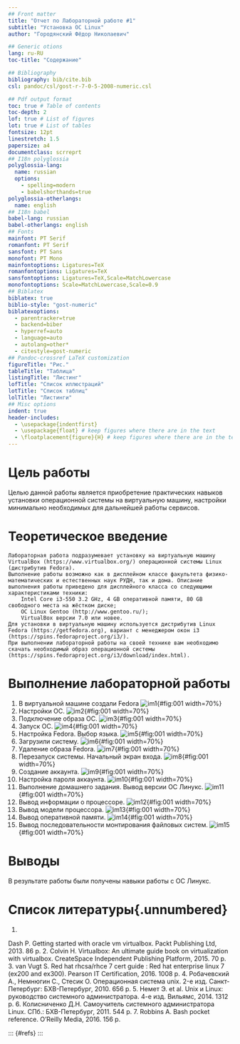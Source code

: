 ```yaml
---
## Front matter
title: "Отчет по Лабораторной работе #1"
subtitle: "Установка ОС Linux"
author: "Городянский Фёдор Николаевич"

## Generic otions
lang: ru-RU
toc-title: "Содержание"

## Bibliography
bibliography: bib/cite.bib
csl: pandoc/csl/gost-r-7-0-5-2008-numeric.csl

## Pdf output format
toc: true # Table of contents
toc-depth: 2
lof: true # List of figures
lot: true # List of tables
fontsize: 12pt
linestretch: 1.5
papersize: a4
documentclass: scrreprt
## I18n polyglossia
polyglossia-lang:
  name: russian
  options:
	- spelling=modern
	- babelshorthands=true
polyglossia-otherlangs:
  name: english
## I18n babel
babel-lang: russian
babel-otherlangs: english
## Fonts
mainfont: PT Serif
romanfont: PT Serif
sansfont: PT Sans
monofont: PT Mono
mainfontoptions: Ligatures=TeX
romanfontoptions: Ligatures=TeX
sansfontoptions: Ligatures=TeX,Scale=MatchLowercase
monofontoptions: Scale=MatchLowercase,Scale=0.9
## Biblatex
biblatex: true
biblio-style: "gost-numeric"
biblatexoptions:
  - parentracker=true
  - backend=biber
  - hyperref=auto
  - language=auto
  - autolang=other*
  - citestyle=gost-numeric
## Pandoc-crossref LaTeX customization
figureTitle: "Рис."
tableTitle: "Таблица"
listingTitle: "Листинг"
lofTitle: "Список иллюстраций"
lotTitle: "Список таблиц"
lolTitle: "Листинги"
## Misc options
indent: true
header-includes:
  - \usepackage{indentfirst}
  - \usepackage{float} # keep figures where there are in the text
  - \floatplacement{figure}{H} # keep figures where there are in the text
---
```


# Цель работы

Целью данной работы является приобретение практических навыков установки операционной системы на виртуальную машину, настройки минимально необходимых для дальнейшей работы сервисов.

# Теоретическое введение


    Лабораторная работа подразумевает установку на виртуальную машину VirtualBox (https://www.virtualbox.org/) операционной системы Linux (дистрибутив Fedora).
    Выполнение работы возможно как в дисплейном классе факультета физико-математических и естественных наук РУДН, так и дома. Описание выполнения работы приведено для дисплейного класса со следующими характеристиками техники:
        Intel Core i3-550 3.2 GHz, 4 GB оперативной памяти, 80 GB свободного места на жёстком диске;
        ОС Linux Gentoo (http://www.gentoo.ru/);
        VirtualBox версии 7.0 или новее.
    Для установки в виртуальную машину используется дистрибутив Linux Fedora (https://getfedora.org), вариант с менеджером окон i3 (https://spins.fedoraproject.org/i3/).
    При выполнении лабораторной работы на своей технике вам необходимо скачать необходимый образ операционной системы (https://spins.fedoraproject.org/i3/download/index.html).


# Выполнение лабораторной работы

1. В виртуальной машине создали Fedora
![im1](image/im1.png){#fig:001 width=70%}
2. Настройки ОС.
![im2](image/im2.png){#fig:001 width=70%}
3. Подключение образа ОС.
![im3](image/im3.png){#fig:001 width=70%}
4. Запуск ОС.
![im4](image/im4.png){#fig:001 width=70%}
5. Настройка Fedora. Выбор языка.
![im5](image/im5.png){#fig:001 width=70%}
6. Загрузили систему. 
![im6](image/im6.png){#fig:001 width=70%}
7. Удаление образа Fedora.
![im7](image/im7.png){#fig:001 width=70%}
8. Перезапуск системы. Начальный экран входа.
![im8](image/im8.png){#fig:001 width=70%}
9. Создание аккаунта.
![im9](image/im9.png){#fig:001 width=70%}
10. Настройка пароля аккаунта.
![im10](image/im10.png){#fig:001 width=70%}
11. Выполнение домашнего задания. Вывод версии ОС Линукс.
![im11](image/im11.png){#fig:001 width=70%}
12. Вывод информации о процессоре.
![im12](image/im12.png){#fig:001 width=70%}
13. Вывод модели процессора.
![im13](image/im13.png){#fig:001 width=70%}
14. Вывод оперативной памяти.
![im14](image/im14.png){#fig:001 width=70%}
15. Вывод последовательности монтирования файловых систем.
![im15](image/im15.png){#fig:001 width=70%}


# Выводы

В результате работы были получены навыки работы с ОС Линукс.

# Список литературы{.unnumbered}

1.
Dash P. Getting started with oracle vm virtualbox. Packt Publishing Ltd, 2013. 86 p.
2.
Colvin H. Virtualbox: An ultimate guide book on virtualization with virtualbox. CreateSpace Independent Publishing Platform, 2015. 70 p.
3.
van Vugt S. Red hat rhcsa/rhce 7 cert guide : Red hat enterprise linux 7 (ex200 and ex300). Pearson IT Certification, 2016. 1008 p.
4.
Робачевский А., Немнюгин С., Стесик О. Операционная система unix. 2-е изд. Санкт-Петербург: БХВ-Петербург, 2010. 656 p.
5.
Немет Э. et al. Unix и Linux: руководство системного администратора. 4-е изд. Вильямс, 2014. 1312 p.
6.
Колисниченко Д.Н. Самоучитель системного администратора Linux. СПб.: БХВ-Петербург, 2011. 544 p.
7.
Robbins A. Bash pocket reference. O’Reilly Media, 2016. 156 p.

::: {#refs}
:::
